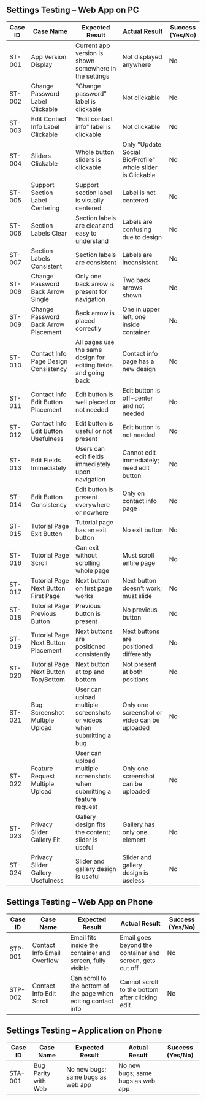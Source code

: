 ## Settings Testing – Web App on PC

| Case ID | Case Name                              | Expected Result                                                      | Actual Result                                  | Success (Yes/No) |
|---------|----------------------------------------|--------------------------------------------------------------------- |------------------------------------------------|------------------|
| ST-001  | App Version Display                    | Current app version is shown somewhere in the settings               | Not displayed anywhere                         | No               |
| ST-002  | Change Password Label Clickable        | "Change password" label is clickable                                 | Not clickable                                  | No               |
| ST-003  | Edit Contact Info Label Clickable      | "Edit contact info" label is clickable                               | Not clickable                                  | No               |
| ST-004  | Sliders Clickable    | Whole button sliders is clickable                      | Only "Update Social Bio/Profile" whole slider is Clickable                                      | No              |
| ST-005  | Support Section Label Centering        | Support section label is visually centered                           | Label is not centered                          | No               |
| ST-006  | Section Labels Clear                   | Section labels are clear and easy to understand                      | Labels are confusing due to design              | No               |
| ST-007  | Section Labels Consistent              | Section labels are consistent                                        | Labels are inconsistent                        | No               |
| ST-008  | Change Password Back Arrow Single      | Only one back arrow is present for navigation                        | Two back arrows shown                          | No               |
| ST-009  | Change Password Back Arrow Placement   | Back arrow is placed correctly                                       | One in upper left, one inside container         | No               |
| ST-010  | Contact Info Page Design Consistency   | All pages use the same design for editing fields and going back      | Contact info page has a new design              | No               |
| ST-011  | Contact Info Edit Button Placement     | Edit button is well placed or not needed                             | Edit button is off-center and not needed        | No               |
| ST-012  | Contact Info Edit Button Usefulness    | Edit button is useful or not present                                 | Edit button is not needed                      | No               |
| ST-013  | Edit Fields Immediately               | Users can edit fields immediately upon navigation                    | Cannot edit immediately; need edit button       | No               |
| ST-014  | Edit Button Consistency                | Edit button is present everywhere or nowhere                         | Only on contact info page                      | No               |
| ST-015  | Tutorial Page Exit Button              | Tutorial page has an exit button                                     | No exit button                                 | No               |
| ST-016  | Tutorial Page Scroll                   | Can exit without scrolling whole page                                | Must scroll entire page                        | No               |
| ST-017  | Tutorial Page Next Button First Page   | Next button on first page works                                      | Next button doesn't work; must slide            | No               |
| ST-018  | Tutorial Page Previous Button          | Previous button is present                                           | No previous button                             | No               |
| ST-019  | Tutorial Page Next Button Placement    | Next buttons are positioned consistently                             | Next buttons are positioned differently         | No               |
| ST-020  | Tutorial Page Next Button Top/Bottom   | Next button at top and bottom                                        | Not present at both positions                   | No               |
| ST-021  | Bug Screenshot Multiple Upload         | User can upload multiple screenshots or videos when submitting a bug | Only one screenshot or video can be uploaded    | No               |
| ST-022  | Feature Request Multiple Upload        | User can upload multiple screenshots when submitting a feature request | Only one screenshot can be uploaded             | No               |
| ST-023  | Privacy Slider Gallery Fit             | Gallery design fits the content; slider is useful                    | Gallery has only one element                    | No               |
| ST-024  | Privacy Slider Gallery Usefulness      | Slider and gallery design is useful                                  | Slider and gallery design is useless            | No               |

## Settings Testing – Web App on Phone

| Case ID | Case Name                              | Expected Result                                                      | Actual Result                                  | Success (Yes/No) |
|---------|----------------------------------------|--------------------------------------------------------------------- |------------------------------------------------|------------------|
| STP-001 | Contact Info Email Overflow            | Email fits inside the container and screen, fully visible            | Email goes beyond the container and screen, gets cut off | No               |
| STP-002 | Contact Info Edit Scroll               | Can scroll to the bottom of the page when editing contact info       | Cannot scroll to the bottom after clicking edit | No               |

## Settings Testing – Application on Phone

| Case ID | Case Name                              | Expected Result                                                      | Actual Result                                  | Success (Yes/No) |
|---------|----------------------------------------|--------------------------------------------------------------------- |------------------------------------------------|------------------|
| STA-001 | Bug Parity with Web                    | No new bugs; same bugs as web app                                    | No new bugs; same bugs as web app
